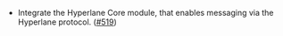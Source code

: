 - Integrate the Hyperlane Core module, that enables messaging via the Hyperlane protocol. ([#519](https://github.com/noble-assets/noble/pull/519))
